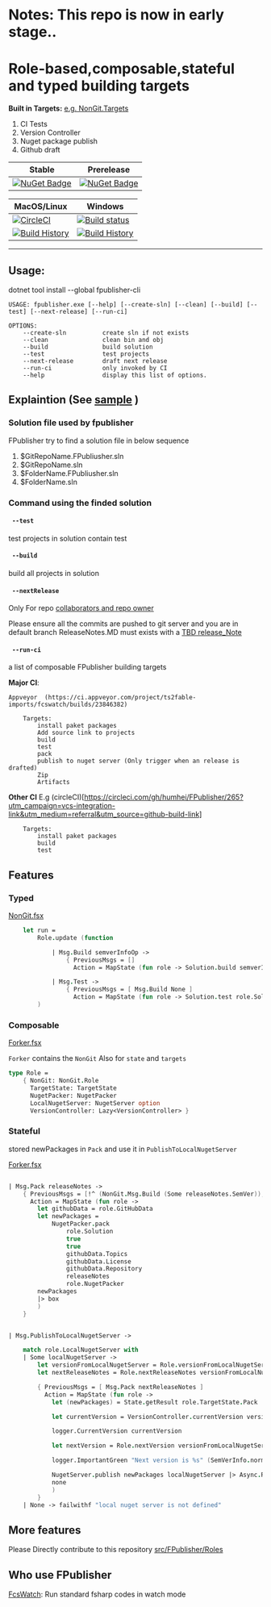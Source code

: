 # Notes: This repo is now in early stage..

# Role-based,composable,stateful and typed building targets
**Built in Targets:**  [e.g. NonGit.Targets](https://github.com/humhei/FPublisher/blob/master/src/FPublisher/Roles/NonGit.fs#L75)

1. CI Tests 
2. Version Controller
3. Nuget package publish
4. Github draft



Stable | Prerelease
--- | ---
[![NuGet Badge](https://buildstats.info/nuget/FPublisher)](https://www.nuget.org/packages/FPublisher/) | [![NuGet Badge](https://buildstats.info/nuget/FPublisher?includePreReleases=true)](https://www.nuget.org/packages/FPublisher/)


MacOS/Linux | Windows
--- | ---
[![CircleCI](https://circleci.com/gh/humhei/FPublisher.svg?style=svg)](https://circleci.com/gh/humhei/FPublisher) | [![Build status](https://ci.appveyor.com/api/projects/status/0qnls95ohaytucsi?svg=true)](https://ci.appveyor.com/project/ts2fable-imports/fpublisher)
[![Build History](https://buildstats.info/circleci/chart/humhei/FPublisher)](https://circleci.com/gh/humhei/FPublisher) | [![Build History](https://buildstats.info/appveyor/chart/ts2fable-imports/fpublisher)](https://ci.appveyor.com/project/ts2fable-imports/fpublisher)


---

## Usage:
dotnet tool install --global fpublisher-cli
```
USAGE: fpublisher.exe [--help] [--create-sln] [--clean] [--build] [--test] [--next-release] [--run-ci]

OPTIONS:
    --create-sln          create sln if not exists
    --clean               clean bin and obj
    --build               build solution
    --test                test projects
    --next-release        draft next release
    --run-ci              only invoked by CI
    --help                display this list of options.
```
## Explaintion (See [sample](https://github.com/humhei/FPublisher) )
### Solution file used by fpublisher
FPublisher try to find a solution file in below sequence
1. $GitRepoName.FPubliusher.sln
2. $GitRepoName.sln
3. $FolderName.FPubliusher.sln
4. $FolderName.sln

### Command using the finded solution
#### `` --test`` 
test projects in solution contain test
#### `` --build`` 
build all projects in solution
#### `` --nextRelease`` 
Only For repo [collaborators and repo owner](https://github.com/humhei/FPublisher/blob/master/src/FPublisher/Roles/Collaborator.fs)

Please ensure all the commits are pushed to git server and you are in default branch
ReleaseNotes.MD must exists with a [TBD release_Note](https://github.com/humhei/FPublisher/blob/master/RELEASE_NOTES.md#0127-alpha---tbd) 
    
#### `` --run-ci`` 
a list of composable FPublisher building targets

**Major CI**: 
    
    Appveyor  (https://ci.appveyor.com/project/ts2fable-imports/fcswatch/builds/23846382)
    
        Targets: 
            install paket packages
            Add source link to projects
            build
            test
            pack
            publish to nuget server (Only trigger when an release is drafted)
            Zip
            Artifacts
            
**Other CI**
    E.g (circleCI)[https://circleci.com/gh/humhei/FPublisher/265?utm_campaign=vcs-integration-link&utm_medium=referral&utm_source=github-build-link]
    
        
        Targets: 
            install paket packages
            build
            test
            
            


## Features

### Typed
[NonGit.fsx](https://github.com/humhei/FPublisher/blob/master/src/FPublisher/Roles/NonGit.fs)
```fsharp
    let run =
        Role.update (function

            | Msg.Build semverInfoOp ->
                { PreviousMsgs = []
                  Action = MapState (fun role -> Solution.build semverInfoOp role.Solution) }

            | Msg.Test ->
                { PreviousMsgs = [ Msg.Build None ]
                  Action = MapState (fun role -> Solution.test role.Solution) }
        )

```

### Composable
[Forker.fsx](https://github.com/humhei/FPublisher/blob/master/src/FPublisher/Roles/Forker.fs)

`Forker` contains the `NonGit`
Also for `state` and `targets`
```fsharp
type Role =
    { NonGit: NonGit.Role
      TargetState: TargetState
      NugetPacker: NugetPacker
      LocalNugetServer: NugetServer option
      VersionController: Lazy<VersionController> }
```

### Stateful
stored newPackages in `Pack` and use it in `PublishToLocalNugetServer`

[Forker.fsx](https://github.com/humhei/FPublisher/blob/master/src/FPublisher/Roles/Forker.fs)

```fsharp

| Msg.Pack releaseNotes ->
    { PreviousMsgs = [!^ (NonGit.Msg.Build (Some releaseNotes.SemVer)); !^ NonGit.Msg.Test]
      Action = MapState (fun role ->
        let githubData = role.GitHubData
        let newPackages =
            NugetPacker.pack
                role.Solution
                true
                true
                githubData.Topics
                githubData.License
                githubData.Repository
                releaseNotes
                role.NugetPacker
        newPackages
        |> box
        )
    }


| Msg.PublishToLocalNugetServer ->

    match role.LocalNugetServer with
    | Some localNugetServer ->
        let versionFromLocalNugetServer = Role.versionFromLocalNugetServer role |> Async.RunSynchronously
        let nextReleaseNotes = Role.nextReleaseNotes versionFromLocalNugetServer role

        { PreviousMsgs = [ Msg.Pack nextReleaseNotes ]
          Action = MapState (fun role ->
            let (newPackages) = State.getResult role.TargetState.Pack

            let currentVersion = VersionController.currentVersion versionFromLocalNugetServer role.VersionController.Value

            logger.CurrentVersion currentVersion

            let nextVersion = Role.nextVersion versionFromLocalNugetServer role

            logger.ImportantGreen "Next version is %s" (SemVerInfo.normalize nextVersion)

            NugetServer.publish newPackages localNugetServer |> Async.RunSynchronously
            none
            )
        }
    | None -> failwithf "local nuget server is not defined"
```


## More features
Please Directly contribute to this repository [src/FPublisher/Roles](https://github.com/humhei/FPublisher/tree/master/src/FPublisher/Roles)


## Who use FPublisher
[FcsWatch](https://github.com/humhei/FCSWatch/): Run standard fsharp codes in watch mode
